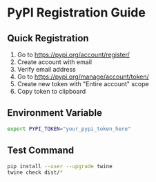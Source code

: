 # PyPI Registration Guide

## Quick Registration
1. Go to https://pypi.org/account/register/
2. Create account with email
3. Verify email address
4. Go to https://pypi.org/manage/account/token/
5. Create new token with "Entire account" scope
6. Copy token to clipboard

## Environment Variable
```bash
export PYPI_TOKEN="your_pypi_token_here"
```

## Test Command
```bash
pip install --user --upgrade twine
twine check dist/*
```
